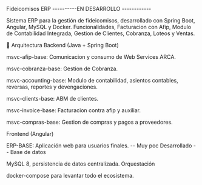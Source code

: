 Fideicomisos ERP
----------EN DESARROLLO ------------

Sistema ERP para la gestión de fideicomisos, desarrollado con Spring Boot, Angular, MySQL y Docker. Funcionalidades, Facturacion con Afip, Modulo de Contabilidad Integrada, Gestion de Clientes, Cobranza, Loteos y Ventas.

📌 Arquitectura
Backend (Java + Spring Boot)

msvc-afip-base: Comunicacion y consumo de Web Services ARCA.

msvc-cobranza-base: Gestion de Cobranza.

msvc-accounting-base: Modulo de contabilidad, asientos contables, reversas, reportes y devengaciones.

msvc-clients-base: ABM de clientes.

msvc-invoice-base: Facturacion contra afip y auxiliar.

msvc-compras-base: Gestion de compras y pagos a proveedores.

Frontend (Angular)

ERP-BASE: Aplicación web para usuarios finales. -- Muy poc Desarrollado --
Base de datos

MySQL 8, persistencia de datos centralizada.
Orquestación

docker-compose para levantar todo el ecosistema.
